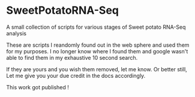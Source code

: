# SweetPotatoRNA-Seq
A small collection of scripts for various stages of Sweet potato RNA-Seq analysis

These are scripts I reandomly found out in the web sphere and used them for my purposes.
I no longer know where I found them and google wasn't able to find them in my exhaustive 10 second search.

If they are yours and you wish them removed, let me know. Or better still, Let me give you your due credit in the docs accordingly.

This work got published !


